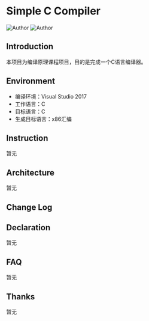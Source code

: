 # Simple C Compiler
![Author](https://img.shields.io/badge/Author-zxhcho-blue.svg?style=flat)
![Author](https://img.shields.io/badge/Author-Zzzcode-blue.svg?style=flat)

## Introduction
本项目为编译原理课程项目，目的是完成一个C语言编译器。

## Environment
- 编译环境：Visual Studio 2017
- 工作语言：C
- 目标语言：C
- 生成目标语言：x86汇编

## Instruction 
暂无

## Architecture
暂无

## Change Log

## Declaration
暂无

## FAQ
暂无

## Thanks
暂无